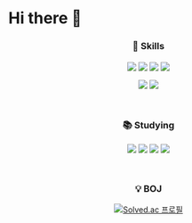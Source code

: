 # Hi there 👋
<div align="center">
<h3 align="center">🌱 Skills </h3>
<p align="center">
  <img src="https://img.shields.io/badge/Java-ED8B00?style=for-the-badge&logo=openjdk&logoColor=white" align="center">
  <img src="https://img.shields.io/badge/Python-3776AB?style=for-the-badge&logo=python&logoColor=white" align="center">
  <img src="https://img.shields.io/badge/HTML5-E34F26?style=for-the-badge&logo=html5&logoColor=white" align="center">
  <img src="https://img.shields.io/badge/C-00599C?style=for-the-badge&logo=c&logoColor=white" align="center"/>
</p>
<p align="center">
  <img src="https://img.shields.io/badge/CSS3-1572B6?style=for-the-badge&logo=css3&logoColor=white" align="center"/>
  <img src="https://img.shields.io/badge/JavaScript-F7DF1E?style=for-the-badge&logo=JavaScript&logoColor=white" align="center"/>
</p><br>

<h3 align="center">📚 Studying</h3>
<p align="center">
  <img src="https://img.shields.io/badge/Java-ED8B00?style=for-the-badge&logo=openjdk&logoColor=white" align="center"/>
  <img src="https://img.shields.io/badge/React-61DAFB?style=for-the-badge&logo=react&logoColor=white" align="center"/>
  <img src="https://img.shields.io/badge/Spring-6DB33F?style=for-the-badge&logo=spring&logoColor=white" align="center"/>
  <img src="https://img.shields.io/badge/PHP-777BB4?style=for-the-badge&logo=php&logoColor=white" align="center"/>
</p>
<br>

<h3 align="center">💡 BOJ</h3>
<p align="center">
  
  [![Solved.ac 프로필](http://mazassumnida.wtf/api/generate_badge?boj=bjs7898)](https://solved.ac/bjs7898)

</p>
</div>
<!--
**JinsuBae2/JinsuBae2** is a ✨ _special_ ✨ repository because its `README.md` (this file) appears on your GitHub profile.

Here are some ideas to get you started:

- 🔭 I’m currently working on ...
- 🌱 I’m currently learning ...
- 👯 I’m looking to collaborate on ...
- 🤔 I’m looking for help with ...
- 💬 Ask me about ...
- 📫 How to reach me: ...
- 😄 Pronouns: ...
- ⚡ Fun fact: ...
-->
